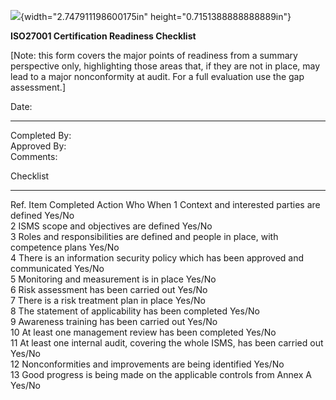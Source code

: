 ![](media/image1.jpeg){width="2.747911198600175in"
height="0.7151388888888889in"}

**ISO27001 Certification Readiness Checklist**

\[Note: this form covers the major points of readiness from a summary
perspective only, highlighting those areas that, if they are not in
place, may lead to a major nonconformity at audit. For a full evaluation
use the gap assessment.\]

  Date:           
  --------------- --
  Completed By:   
  Approved By:    
  Comments:       

  Checklist                                                                                                                  
  ----------- ----------------------------------------------------------------------------------- ----------- -------- ----- ------
  Ref.        Item                                                                                Completed   Action   Who   When
  1           Context and interested parties are defined                                          Yes/No                     
  2           ISMS scope and objectives are defined                                               Yes/No                     
  3           Roles and responsibilities are defined and people in place, with competence plans   Yes/No                     
  4           There is an information security policy which has been approved and communicated    Yes/No                     
  5           Monitoring and measurement is in place                                              Yes/No                     
  6           Risk assessment has been carried out                                                Yes/No                     
  7           There is a risk treatment plan in place                                             Yes/No                     
  8           The statement of applicability has been completed                                   Yes/No                     
  9           Awareness training has been carried out                                             Yes/No                     
  10          At least one management review has been completed                                   Yes/No                     
  11          At least one internal audit, covering the whole ISMS, has been carried out          Yes/No                     
  12          Nonconformities and improvements are being identified                               Yes/No                     
  13          Good progress is being made on the applicable controls from Annex A                 Yes/No                     
